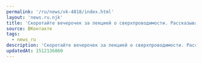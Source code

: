 ```yaml
---
permalink: '/ru/news/vk-4818/index.html'
layout: 'news.ru.njk'
title: 'Скоротайте вечерочек за лекцией о сверхпроводимости. Рассказывает Леонид Моргун, преподаватель …'
source: ВКонтакте
tags:
  - news_ru
description: 'Скоротайте вечерочек за лекцией о сверхпроводимости. Рассказывает Леонид Моргун, преподаватель …'
updatedAt: 1512136860
---
```

